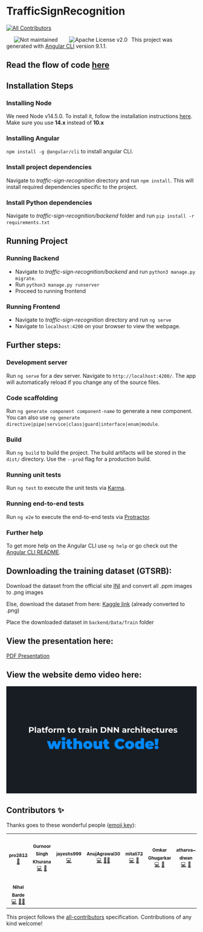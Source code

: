 # TrafficSignRecognition
<!-- ALL-CONTRIBUTORS-BADGE:START - Do not remove or modify this section -->
[![All Contributors](https://img.shields.io/badge/all_contributors-8-orange.svg?style=flat-square)](#contributors-)
<!-- ALL-CONTRIBUTORS-BADGE:END -->

<img src="https://img.shields.io/badge/Maintained-No-red.svg?style=flat" style="float: left;margin-right: 10px;"  hspace="20" alt="Not maintained"><img src="https://img.shields.io/github/license/pranav2812/9th-inter-iit-traffic-sign?style=flat" style="float: left;margin-right: 10px;" hspace="20" alt="Apache License v2.0
">

This project was generated with [Angular CLI](https://github.com/angular/angular-cli) version 9.1.1.


## Read the flow of code [here](./FlowReadme.txt)

## Installation Steps

### Installing Node
We need Node v14.5.0. To install it, follow the installation instructions [here](https://www.digitalocean.com/community/tutorials/how-to-install-node-js-on-ubuntu-18-04). Make sure you use **14.x** instead of **10.x**

### Installing Angular  
`npm install -g @angular/cli` to install angular CLI.

### Install project dependencies
Navigate to *traffic-sign-recognition* directory and run `npm install`. This will install required dependencies specific to the project.

### Install Python dependencies
Navigate to *traffic-sign-recognition/backend* folder and run `pip install -r requirements.txt`

## Running Project
### Running Backend
* Navigate to *traffic-sign-recognition/backend* and run `python3 manage.py migrate`.
* Run `python3 manage.py runserver`
* Proceed to running frontend

### Running Frontend
* Navigate to *traffic-sign-recognition* directory and run `ng serve`
* Navigate  to `localhost:4200` on your browser to view the webpage.


## Further steps:

### Development server

Run `ng serve` for a dev server. Navigate to `http://localhost:4200/`. The app will automatically reload if you change any of the source files.

### Code scaffolding

Run `ng generate component component-name` to generate a new component. You can also use `ng generate directive|pipe|service|class|guard|interface|enum|module`.

### Build

Run `ng build` to build the project. The build artifacts will be stored in the `dist/` directory. Use the `--prod` flag for a production build.

### Running unit tests

Run `ng test` to execute the unit tests via [Karma](https://karma-runner.github.io).

### Running end-to-end tests

Run `ng e2e` to execute the end-to-end tests via [Protractor](http://www.protractortest.org/).

### Further help

To get more help on the Angular CLI use `ng help` or go check out the [Angular CLI README](https://github.com/angular/angular-cli/blob/master/README.md).


## Downloading the training dataset (GTSRB):

Download the dataset from the official site [INI](https://benchmark.ini.rub.de/gtsrb_dataset.html) and convert all .ppm images to .png images

Else, download the dataset from here: [Kaggle link](https://www.kaggle.com/meowmeowmeowmeowmeow/gtsrb-german-traffic-sign) (already converted to .png)

Place the downloaded dataset in `backend/Data/Train` folder

## View the presentation here:
[PDF Presentation](./H1_BSC_9_Presentation_final.pdf)

## View the website demo video here:
[![9th InterIIT Bosch Traffic Sign recognition, IIT Bombay](thumb.png)](https://www.youtube.com/watch?v=0AiCw3MFePM "9th InterIIT Bosch Traffic Sign recognition, IIT Bombay")

## Contributors ✨

Thanks goes to these wonderful people ([emoji key](https://allcontributors.org/docs/en/emoji-key)):

<!-- ALL-CONTRIBUTORS-LIST:START - Do not remove or modify this section -->
<!-- prettier-ignore-start -->
<!-- markdownlint-disable -->
<table>
  <tr>
    <td align="center"><a href="http://homepages.iitb.ac.in/~pranav.deo/"><img src="https://avatars.githubusercontent.com/u/35232938?v=4?s=100" width="100px;" alt=""/><br /><sub><b>pro2812</b></sub></a><br /><a href="#projectManagement-pranav2812" title="Project Management">📆</a></td>
    <td align="center"><a href="https://gurnoor6.github.io/homepage/"><img src="https://avatars.githubusercontent.com/u/62883198?v=4?s=100" width="100px;" alt=""/><br /><sub><b>Gurnoor Singh Khurana</b></sub></a><br /><a href="https://github.com/pranav2812/9th-inter-iit-traffic-sign/commits?author=gurnoor6" title="Code">💻</a> <a href="https://github.com/pranav2812/9th-inter-iit-traffic-sign/commits?author=gurnoor6" title="Documentation">📖</a></td>
    <td align="center"><a href="https://github.com/jayeshs999"><img src="https://avatars.githubusercontent.com/u/55800453?v=4?s=100" width="100px;" alt=""/><br /><sub><b>jayeshs999</b></sub></a><br /><a href="https://github.com/pranav2812/9th-inter-iit-traffic-sign/commits?author=jayeshs999" title="Code">💻</a></td>
    <td align="center"><a href="https://github.com/AnujAgrawal30"><img src="https://avatars.githubusercontent.com/u/45514513?v=4?s=100" width="100px;" alt=""/><br /><sub><b>AnujAgrawal30</b></sub></a><br /><a href="https://github.com/pranav2812/9th-inter-iit-traffic-sign/commits?author=AnujAgrawal30" title="Code">💻</a> <a href="#mentoring-AnujAgrawal30" title="Mentoring">🧑‍🏫</a></td>
    <td align="center"><a href="https://github.com/mitali72"><img src="https://avatars.githubusercontent.com/u/58500087?v=4?s=100" width="100px;" alt=""/><br /><sub><b>mitali72</b></sub></a><br /><a href="https://github.com/pranav2812/9th-inter-iit-traffic-sign/commits?author=mitali72" title="Code">💻</a> <a href="https://github.com/pranav2812/9th-inter-iit-traffic-sign/commits?author=mitali72" title="Documentation">📖</a></td>
    <td align="center"><a href="http://omkarghugarkar.me"><img src="https://avatars.githubusercontent.com/u/62425457?v=4?s=100" width="100px;" alt=""/><br /><sub><b>Omkar Ghugarkar</b></sub></a><br /><a href="https://github.com/pranav2812/9th-inter-iit-traffic-sign/commits?author=omkarghugarkar007" title="Code">💻</a> <a href="#data-omkarghugarkar007" title="Data">🔣</a></td>
    <td align="center"><a href="https://github.com/atharva-diwan"><img src="https://avatars.githubusercontent.com/u/64583671?v=4?s=100" width="100px;" alt=""/><br /><sub><b>atharva-diwan</b></sub></a><br /><a href="https://github.com/pranav2812/9th-inter-iit-traffic-sign/commits?author=atharva-diwan" title="Code">💻</a> <a href="#data-atharva-diwan" title="Data">🔣</a></td>
  </tr>
  <tr>
    <td align="center"><a href="http://homepages.iitb.ac.in/~nihalbarde/"><img src="https://avatars.githubusercontent.com/u/34839591?v=4?s=100" width="100px;" alt=""/><br /><sub><b>Nihal Barde</b></sub></a><br /><a href="https://github.com/pranav2812/9th-inter-iit-traffic-sign/commits?author=nilbarde" title="Code">💻</a> <a href="#mentoring-nilbarde" title="Mentoring">🧑‍🏫</a></td>
  </tr>
</table>

<!-- markdownlint-restore -->
<!-- prettier-ignore-end -->

<!-- ALL-CONTRIBUTORS-LIST:END -->

This project follows the [all-contributors](https://github.com/all-contributors/all-contributors) specification. Contributions of any kind welcome!